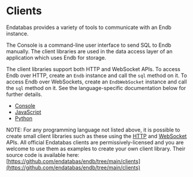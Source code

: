 # Clients

Endatabas provides a variety of tools to communicate with an
Endb instance.

The Console is a command-line user interface to send
SQL to Endb manually.
The client libraries are used in the data access layer
of an application which uses Endb for storage.

The client libraries support both HTTP and WebSocket APIs.
To access Endb over HTTP, create an `Endb` instance
and call the `sql` method on it.
To access Endb over WebSockets, create an `EndbWebSocket`
instance and call the `sql` method on it.
See the language-specific documentation below for further details.

- [Console](./console.md)
- [JavaScript](./javascript.md)
- [Python](./python.md)

NOTE: For any programming language not listed above, it is possible
to create small client libraries such as these using the
[HTTP](../reference/http_api.md) and [WebSocket](../reference/websocket_api.md) APIs.
All official Endatabas clients are permissively-licensed and you are
welcome to use them as examples to create your own client library.
Their source code is available here:
[https://github.com/endatabas/endb/tree/main/clients](https://github.com/endatabas/endb/tree/main/clients)
